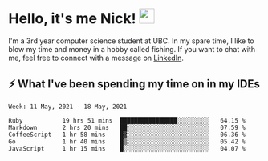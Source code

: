 
# Hello, it's me Nick! <img src="https://raw.githubusercontent.com/MartinHeinz/MartinHeinz/master/wave.gif" width="30px">

I'm a 3rd year computer science student at UBC. In my spare time, I like to blow my time and money in a hobby called fishing. If you want to chat with me, feel free to connect with a message on [LinkedIn](https://www.linkedin.com/in/nicholas-wong-a0a51510a/).

## ⚡️ What I've been spending my time on in my IDEs
<!--START_SECTION:waka-->
```text
Week: 11 May, 2021 - 18 May, 2021

Ruby           19 hrs 51 mins  ████████████████░░░░░░░░░   64.15 % 
Markdown       2 hrs 20 mins   ██░░░░░░░░░░░░░░░░░░░░░░░   07.59 % 
CoffeeScript   1 hr 58 mins    █▓░░░░░░░░░░░░░░░░░░░░░░░   06.36 % 
Go             1 hr 40 mins    █▒░░░░░░░░░░░░░░░░░░░░░░░   05.42 % 
JavaScript     1 hr 15 mins    █░░░░░░░░░░░░░░░░░░░░░░░░   04.07 % 
```
<!--END_SECTION:waka-->
